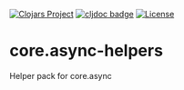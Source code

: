 [![Clojars Project](https://img.shields.io/clojars/v/jtk-dvlp/core.async-helpers.svg)](https://clojars.org/jtk-dvlp/core.async-helpers)
[![cljdoc badge](https://cljdoc.org/badge/jtk-dvlp/core.async-helpers)](https://cljdoc.org/d/jtk-dvlp/core.async-helpers/CURRENT)
[![License](https://img.shields.io/badge/License-EPL%202.0-red.svg)](https://opensource.org/licenses/EPL-2.0)

# core.async-helpers

Helper pack for core.async
